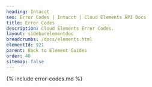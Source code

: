```yaml
---
heading: Intacct
seo: Error Codes | Intacct | Cloud Elements API Docs
title: Error Codes
description: Cloud Elements Error Codes.
layout: sidebarelementdoc
breadcrumbs: /docs/elements.html
elementId: 921
parent: Back to Element Guides
order: 40
sitemap: false
---
```


{% include error-codes.md %}
